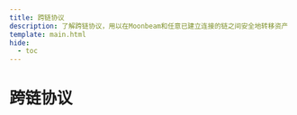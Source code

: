```yaml
---
title: 跨链协议
description: 了解跨链协议，用以在Moonbeam和任意已建立连接的链之间安全地转移资产
template: main.html
hide:
  - toc
---
```


<h1 class='subsection-title'>跨链协议</h1>
<div class='subsection-wrapper'></div>